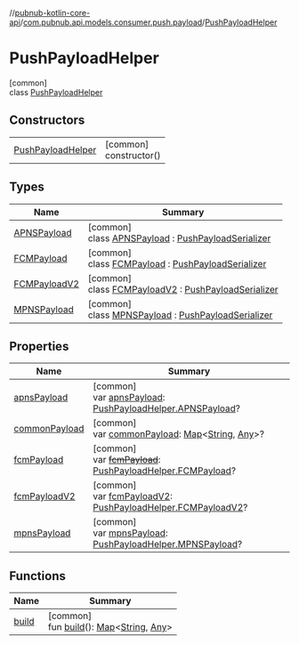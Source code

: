 //[pubnub-kotlin-core-api](../../../index.md)/[com.pubnub.api.models.consumer.push.payload](../index.md)/[PushPayloadHelper](index.md)

# PushPayloadHelper

[common]\
class [PushPayloadHelper](index.md)

## Constructors

| | |
|---|---|
| [PushPayloadHelper](-push-payload-helper.md) | [common]<br>constructor() |

## Types

| Name | Summary |
|---|---|
| [APNSPayload](-a-p-n-s-payload/index.md) | [common]<br>class [APNSPayload](-a-p-n-s-payload/index.md) : [PushPayloadSerializer](../-push-payload-serializer/index.md) |
| [FCMPayload](-f-c-m-payload/index.md) | [common]<br>class [FCMPayload](-f-c-m-payload/index.md) : [PushPayloadSerializer](../-push-payload-serializer/index.md) |
| [FCMPayloadV2](-f-c-m-payload-v2/index.md) | [common]<br>class [FCMPayloadV2](-f-c-m-payload-v2/index.md) : [PushPayloadSerializer](../-push-payload-serializer/index.md) |
| [MPNSPayload](-m-p-n-s-payload/index.md) | [common]<br>class [MPNSPayload](-m-p-n-s-payload/index.md) : [PushPayloadSerializer](../-push-payload-serializer/index.md) |

## Properties

| Name | Summary |
|---|---|
| [apnsPayload](apns-payload.md) | [common]<br>var [apnsPayload](apns-payload.md): [PushPayloadHelper.APNSPayload](-a-p-n-s-payload/index.md)? |
| [commonPayload](common-payload.md) | [common]<br>var [commonPayload](common-payload.md): [Map](https://kotlinlang.org/api/core/kotlin-stdlib/kotlin.collections/-map/index.html)&lt;[String](https://kotlinlang.org/api/core/kotlin-stdlib/kotlin/-string/index.html), [Any](https://kotlinlang.org/api/core/kotlin-stdlib/kotlin/-any/index.html)&gt;? |
| [fcmPayload](fcm-payload.md) | [common]<br>var [~~fcmPayload~~](fcm-payload.md): [PushPayloadHelper.FCMPayload](-f-c-m-payload/index.md)? |
| [fcmPayloadV2](fcm-payload-v2.md) | [common]<br>var [fcmPayloadV2](fcm-payload-v2.md): [PushPayloadHelper.FCMPayloadV2](-f-c-m-payload-v2/index.md)? |
| [mpnsPayload](mpns-payload.md) | [common]<br>var [mpnsPayload](mpns-payload.md): [PushPayloadHelper.MPNSPayload](-m-p-n-s-payload/index.md)? |

## Functions

| Name | Summary |
|---|---|
| [build](build.md) | [common]<br>fun [build](build.md)(): [Map](https://kotlinlang.org/api/core/kotlin-stdlib/kotlin.collections/-map/index.html)&lt;[String](https://kotlinlang.org/api/core/kotlin-stdlib/kotlin/-string/index.html), [Any](https://kotlinlang.org/api/core/kotlin-stdlib/kotlin/-any/index.html)&gt; |
